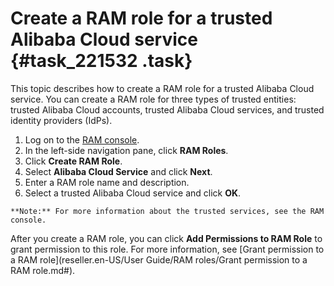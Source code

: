 # Create a RAM role for a trusted Alibaba Cloud service {#task_221532 .task}

This topic describes how to create a RAM role for a trusted Alibaba Cloud service. You can create a RAM role for three types of trusted entities: trusted Alibaba Cloud accounts, trusted Alibaba Cloud services, and trusted identity providers \(IdPs\).

1.   Log on to the [RAM console](https://partners-intl.console.aliyun.com/#/ram). 
2.   In the left-side navigation pane, click **RAM Roles**. 
3.   Click **Create RAM Role**. 
4.   Select **Alibaba Cloud Service** and click **Next**. 
5.   Enter a RAM role name and description. 
6.   Select a trusted Alibaba Cloud service and click **OK**. 

    **Note:** For more information about the trusted services, see the RAM console.


After you create a RAM role, you can click **Add Permissions to RAM Role** to grant permission to this role. For more information, see [Grant permission to a RAM role](reseller.en-US/User Guide/RAM roles/Grant permission to a RAM role.md#).


